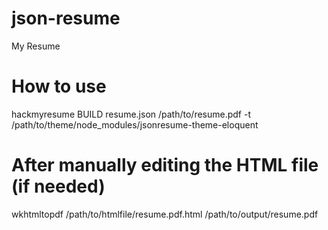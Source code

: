 # json-resume
My Resume

# How to use
hackmyresume BUILD resume.json /path/to/resume.pdf -t /path/to/theme/node_modules/jsonresume-theme-eloquent

# After manually editing the HTML file (if needed)
wkhtmltopdf /path/to/htmlfile/resume.pdf.html /path/to/output/resume.pdf

